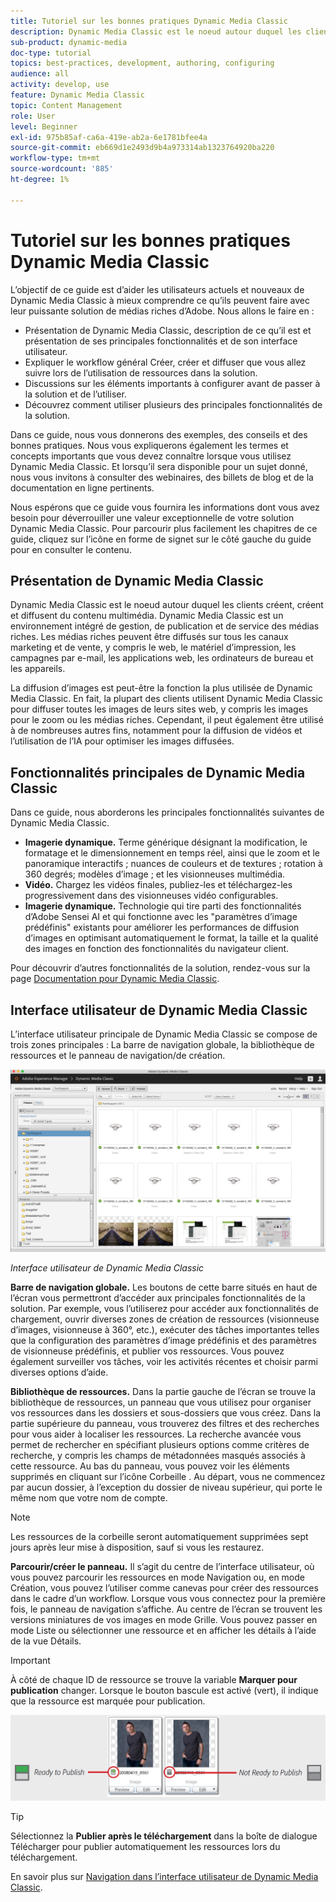 ```yaml
---
title: Tutoriel sur les bonnes pratiques Dynamic Media Classic
description: Dynamic Media Classic est le noeud autour duquel les clients créent, créent et diffusent du contenu multimédia. Ce tutoriel sur les bonnes pratiques a été créé pour aider les utilisateurs actuels et nouveaux de Dynamic Media Classic à mieux comprendre ce qu’ils peuvent faire avec cette puissante solution de médias riches d’Adobe. Dans cette partie du tutoriel, vous découvrirez ce qu’est Dynamic Media Classic et examinerez brièvement ses principales fonctionnalités et son interface utilisateur.
sub-product: dynamic-media
doc-type: tutorial
topics: best-practices, development, authoring, configuring
audience: all
activity: develop, use
feature: Dynamic Media Classic
topic: Content Management
role: User
level: Beginner
exl-id: 975b85af-ca6a-419e-ab2a-6e1781bfee4a
source-git-commit: eb669d1e2493d9b4a973314ab1323764920ba220
workflow-type: tm+mt
source-wordcount: '885'
ht-degree: 1%

---
```


# Tutoriel sur les bonnes pratiques Dynamic Media Classic

L’objectif de ce guide est d’aider les utilisateurs actuels et nouveaux de Dynamic Media Classic à mieux comprendre ce qu’ils peuvent faire avec leur puissante solution de médias riches d’Adobe. Nous allons le faire en :

- Présentation de Dynamic Media Classic, description de ce qu’il est et présentation de ses principales fonctionnalités et de son interface utilisateur.
- Expliquer le workflow général Créer, créer et diffuser que vous allez suivre lors de l’utilisation de ressources dans la solution.
- Discussions sur les éléments importants à configurer avant de passer à la solution et de l’utiliser.
- Découvrez comment utiliser plusieurs des principales fonctionnalités de la solution.

Dans ce guide, nous vous donnerons des exemples, des conseils et des bonnes pratiques. Nous vous expliquerons également les termes et concepts importants que vous devez connaître lorsque vous utilisez Dynamic Media Classic. Et lorsqu’il sera disponible pour un sujet donné, nous vous invitons à consulter des webinaires, des billets de blog et de la documentation en ligne pertinents.

Nous espérons que ce guide vous fournira les informations dont vous avez besoin pour déverrouiller une valeur exceptionnelle de votre solution Dynamic Media Classic. Pour parcourir plus facilement les chapitres de ce guide, cliquez sur l’icône en forme de signet sur le côté gauche du guide pour en consulter le contenu.

## Présentation de Dynamic Media Classic

Dynamic Media Classic est le noeud autour duquel les clients créent, créent et diffusent du contenu multimédia. Dynamic Media Classic est un environnement intégré de gestion, de publication et de service des médias riches. Les médias riches peuvent être diffusés sur tous les canaux marketing et de vente, y compris le web, le matériel d’impression, les campagnes par e-mail, les applications web, les ordinateurs de bureau et les appareils.

La diffusion d’images est peut-être la fonction la plus utilisée de Dynamic Media Classic. En fait, la plupart des clients utilisent Dynamic Media Classic pour diffuser toutes les images de leurs sites web, y compris les images pour le zoom ou les médias riches. Cependant, il peut également être utilisé à de nombreuses autres fins, notamment pour la diffusion de vidéos et l’utilisation de l’IA pour optimiser les images diffusées.

## Fonctionnalités principales de Dynamic Media Classic

Dans ce guide, nous aborderons les principales fonctionnalités suivantes de Dynamic Media Classic.

- **Imagerie dynamique.** Terme générique désignant la modification, le formatage et le dimensionnement en temps réel, ainsi que le zoom et le panoramique interactifs ; nuances de couleurs et de textures ; rotation à 360 degrés; modèles d’image ; et les visionneuses multimédia.
- **Vidéo.** Chargez les vidéos finales, publiez-les et téléchargez-les progressivement dans des visionneuses vidéo configurables.
- **Imagerie dynamique.** Technologie qui tire parti des fonctionnalités d’Adobe Sensei AI et qui fonctionne avec les &quot;paramètres d’image prédéfinis&quot; existants pour améliorer les performances de diffusion d’images en optimisant automatiquement le format, la taille et la qualité des images en fonction des fonctionnalités du navigateur client.

Pour découvrir d’autres fonctionnalités de la solution, rendez-vous sur la page [Documentation pour Dynamic Media Classic](https://experienceleague.adobe.com/docs/dynamic-media-classic/using/intro/introduction.html).

## Interface utilisateur de Dynamic Media Classic

L’interface utilisateur principale de Dynamic Media Classic se compose de trois zones principales : La barre de navigation globale, la bibliothèque de ressources et le panneau de navigation/de création.

![image](assets/overview/overview-dmc-ui-ew.png)

_Interface utilisateur de Dynamic Media Classic_

**Barre de navigation globale.** Les boutons de cette barre situés en haut de l’écran vous permettront d’accéder aux principales fonctionnalités de la solution. Par exemple, vous l’utiliserez pour accéder aux fonctionnalités de chargement, ouvrir diverses zones de création de ressources (visionneuse d’images, visionneuse à 360°, etc.), exécuter des tâches importantes telles que la configuration des paramètres d’image prédéfinis et des paramètres de visionneuse prédéfinis, et publier vos ressources. Vous pouvez également surveiller vos tâches, voir les activités récentes et choisir parmi diverses options d’aide.

**Bibliothèque de ressources.** Dans la partie gauche de l’écran se trouve la bibliothèque de ressources, un panneau que vous utilisez pour organiser vos ressources dans les dossiers et sous-dossiers que vous créez. Dans la partie supérieure du panneau, vous trouverez des filtres et des recherches pour vous aider à localiser les ressources. La recherche avancée vous permet de rechercher en spécifiant plusieurs options comme critères de recherche, y compris les champs de métadonnées masqués associés à cette ressource. Au bas du panneau, vous pouvez voir les éléments supprimés en cliquant sur l’icône Corbeille . Au départ, vous ne commencez par aucun dossier, à l’exception du dossier de niveau supérieur, qui porte le même nom que votre nom de compte.

>[!NOTE]
>
>Les ressources de la corbeille seront automatiquement supprimées sept jours après leur mise à disposition, sauf si vous les restaurez.

**Parcourir/créer le panneau.** Il s’agit du centre de l’interface utilisateur, où vous pouvez parcourir les ressources en mode Navigation ou, en mode Création, vous pouvez l’utiliser comme canevas pour créer des ressources dans le cadre d’un workflow. Lorsque vous vous connectez pour la première fois, le panneau de navigation s’affiche. Au centre de l’écran se trouvent les versions miniatures de vos images en mode Grille. Vous pouvez passer en mode Liste ou sélectionner une ressource et en afficher les détails à l’aide de la vue Détails.

>[!IMPORTANT]
>
>À côté de chaque ID de ressource se trouve la variable **Marquer pour publication** changer. Lorsque le bouton bascule est activé (vert), il indique que la ressource est marquée pour publication.

![image](assets/overview/overview-mark-for-publish.png)

>[!TIP]
>
>Sélectionnez la **Publier après le téléchargement** dans la boîte de dialogue Télécharger pour publier automatiquement les ressources lors du téléchargement.

En savoir plus sur [Navigation dans l’interface utilisateur de Dynamic Media Classic](https://experienceleague.adobe.com/docs/dynamic-media-classic/using/getting-started/navigation-basics.html).
